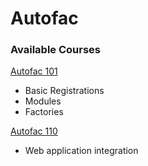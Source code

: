 # Autofac
### Available Courses
[Autofac 101](https://github.com/redarrowlabs/ral-u/tree/development/autofac/Autofac101)
- Basic Registrations
- Modules
- Factories

[Autofac 110](https://github.com/redarrowlabs/ral-u/tree/development/autofac/Autofac110)
- Web application integration
